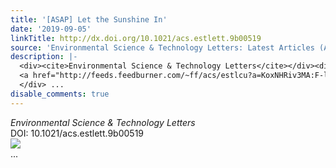 ```yaml
---
title: '[ASAP] Let the Sunshine In'
date: '2019-09-05'
linkTitle: http://dx.doi.org/10.1021/acs.estlett.9b00519
source: 'Environmental Science & Technology Letters: Latest Articles (ACS Publications)'
description: |-
  <div><cite>Environmental Science & Technology Letters</cite></div><div>DOI: 10.1021/acs.estlett.9b00519</div><div class="feedflare">
  <a href="http://feeds.feedburner.com/~ff/acs/estlcu?a=KoxNHRiv3MA:F-lXDqz7aN0:yIl2AUoC8zA"><img src="http://feeds.feedburner.com/~ff/acs/estlcu?d=yIl2AUoC8zA" border="0"></img></a>
  </div> ...
disable_comments: true
---
```

<div><cite>Environmental Science & Technology Letters</cite></div><div>DOI: 10.1021/acs.estlett.9b00519</div><div class="feedflare">
<a href="http://feeds.feedburner.com/~ff/acs/estlcu?a=KoxNHRiv3MA:F-lXDqz7aN0:yIl2AUoC8zA"><img src="http://feeds.feedburner.com/~ff/acs/estlcu?d=yIl2AUoC8zA" border="0"></img></a>
</div> ...